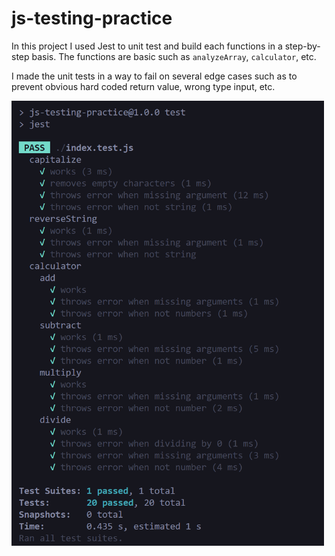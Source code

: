 # js-testing-practice

In this project I used Jest to unit test and build each functions in a step-by-step basis. The functions are basic such as `analyzeArray`, `calculator`, etc.

I made the unit tests in a way to fail on several edge cases such as to prevent obvious hard coded return value, wrong type input, etc.

<img src="./images/screenshot.png" width="500" alt="Screenshot of successful unit test" />
